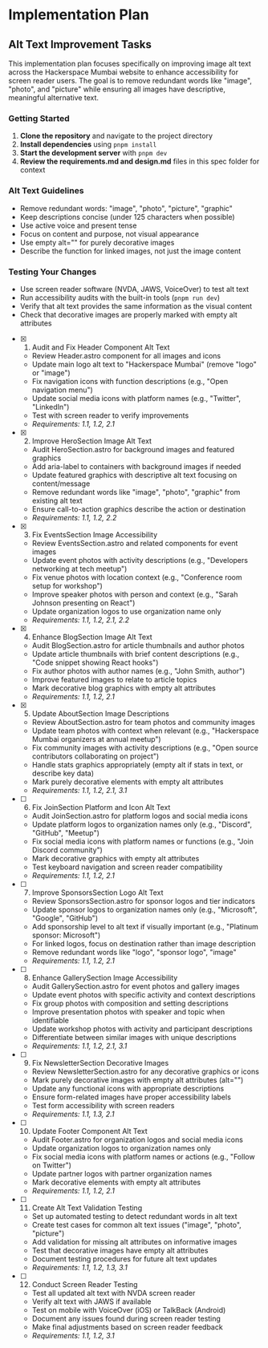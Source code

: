 # Implementation Plan

## Alt Text Improvement Tasks

This implementation plan focuses specifically on improving image alt text across the Hackerspace Mumbai website to enhance accessibility for screen reader users. The goal is to remove redundant words like "image", "photo", and "picture" while ensuring all images have descriptive, meaningful alternative text.

### Getting Started
1. **Clone the repository** and navigate to the project directory
2. **Install dependencies** using `pnpm install`
3. **Start the development server** with `pnpm dev`
4. **Review the requirements.md and design.md** files in this spec folder for context

### Alt Text Guidelines
- Remove redundant words: "image", "photo", "picture", "graphic"
- Keep descriptions concise (under 125 characters when possible)
- Use active voice and present tense
- Focus on content and purpose, not visual appearance
- Use empty alt="" for purely decorative images
- Describe the function for linked images, not just the image content

### Testing Your Changes
- Use screen reader software (NVDA, JAWS, VoiceOver) to test alt text
- Run accessibility audits with the built-in tools (`pnpm run dev`)
- Verify that alt text provides the same information as the visual content
- Check that decorative images are properly marked with empty alt attributes

- [x] 1. Audit and Fix Header Component Alt Text






  - Review Header.astro component for all images and icons
  - Update main logo alt text to "Hackerspace Mumbai" (remove "logo" or "image")
  - Fix navigation icons with function descriptions (e.g., "Open navigation menu")
  - Update social media icons with platform names (e.g., "Twitter", "LinkedIn")
  - Test with screen reader to verify improvements
  - _Requirements: 1.1, 1.2, 2.1_

- [x] 2. Improve HeroSection Image Alt Text






  - Audit HeroSection.astro for background images and featured graphics
  - Add aria-label to containers with background images if needed
  - Update featured graphics with descriptive alt text focusing on content/message
  - Remove redundant words like "image", "photo", "graphic" from existing alt text
  - Ensure call-to-action graphics describe the action or destination
  - _Requirements: 1.1, 1.2, 2.2_

- [x] 3. Fix EventsSection Image Accessibility






  - Review EventsSection.astro and related components for event images
  - Update event photos with activity descriptions (e.g., "Developers networking at tech meetup")
  - Fix venue photos with location context (e.g., "Conference room setup for workshop")
  - Improve speaker photos with person and context (e.g., "Sarah Johnson presenting on React")
  - Update organization logos to use organization name only
  - _Requirements: 1.1, 1.2, 2.1, 2.2_

- [x] 4. Enhance BlogSection Image Alt Text






  - Audit BlogSection.astro for article thumbnails and author photos
  - Update article thumbnails with brief content descriptions (e.g., "Code snippet showing React hooks")
  - Fix author photos with author names (e.g., "John Smith, author")
  - Improve featured images to relate to article topics
  - Mark decorative blog graphics with empty alt attributes
  - _Requirements: 1.1, 1.2, 2.1_

- [x] 5. Update AboutSection Image Descriptions






  - Review AboutSection.astro for team photos and community images
  - Update team photos with context when relevant (e.g., "Hackerspace Mumbai organizers at annual meetup")
  - Fix community images with activity descriptions (e.g., "Open source contributors collaborating on project")
  - Handle stats graphics appropriately (empty alt if stats in text, or describe key data)
  - Mark purely decorative elements with empty alt attributes
  - _Requirements: 1.1, 1.2, 2.1, 3.1_

- [ ] 6. Fix JoinSection Platform and Icon Alt Text
  - Audit JoinSection.astro for platform logos and social media icons
  - Update platform logos to organization names only (e.g., "Discord", "GitHub", "Meetup")
  - Fix social media icons with platform names or functions (e.g., "Join Discord community")
  - Mark decorative graphics with empty alt attributes
  - Test keyboard navigation and screen reader compatibility
  - _Requirements: 1.1, 1.2, 2.1_

- [ ] 7. Improve SponsorsSection Logo Alt Text
  - Review SponsorsSection.astro for sponsor logos and tier indicators
  - Update sponsor logos to organization names only (e.g., "Microsoft", "Google", "GitHub")
  - Add sponsorship level to alt text if visually important (e.g., "Platinum sponsor: Microsoft")
  - For linked logos, focus on destination rather than image description
  - Remove redundant words like "logo", "sponsor logo", "image"
  - _Requirements: 1.1, 1.2, 2.1_

- [ ] 8. Enhance GallerySection Image Accessibility
  - Audit GallerySection.astro for event photos and gallery images
  - Update event photos with specific activity and context descriptions
  - Fix group photos with composition and setting descriptions
  - Improve presentation photos with speaker and topic when identifiable
  - Update workshop photos with activity and participant descriptions
  - Differentiate between similar images with unique descriptions
  - _Requirements: 1.1, 1.2, 2.1, 3.1_

- [ ] 9. Fix NewsletterSection Decorative Images
  - Review NewsletterSection.astro for any decorative graphics or icons
  - Mark purely decorative images with empty alt attributes (alt="")
  - Update any functional icons with appropriate descriptions
  - Ensure form-related images have proper accessibility labels
  - Test form accessibility with screen readers
  - _Requirements: 1.1, 1.3, 2.1_

- [ ] 10. Update Footer Component Alt Text
  - Audit Footer.astro for organization logos and social media icons
  - Update organization logos to organization names only
  - Fix social media icons with platform names or actions (e.g., "Follow on Twitter")
  - Update partner logos with partner organization names
  - Mark decorative elements with empty alt attributes
  - _Requirements: 1.1, 1.2, 2.1_

- [ ] 11. Create Alt Text Validation Testing
  - Set up automated testing to detect redundant words in alt text
  - Create test cases for common alt text issues ("image", "photo", "picture")
  - Add validation for missing alt attributes on informative images
  - Test that decorative images have empty alt attributes
  - Document testing procedures for future alt text updates
  - _Requirements: 1.1, 1.2, 1.3, 3.1_

- [ ] 12. Conduct Screen Reader Testing
  - Test all updated alt text with NVDA screen reader
  - Verify alt text with JAWS if available
  - Test on mobile with VoiceOver (iOS) or TalkBack (Android)
  - Document any issues found during screen reader testing
  - Make final adjustments based on screen reader feedback
  - _Requirements: 1.1, 1.2, 3.1_